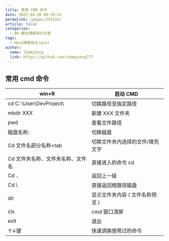 ```yaml
---
title: 常用 CMD 命令
date: 2022-04-26 00:59:51
permalink: /pages/2d312e/
article: false
categories:
  - 09-静态博客知识分享
tags:
  - Hexo博客相关(win)
author: 
  name: TommyZeng
  link: https://github.com/tommyzeng777
---
```

## 常用 cmd 命令

| win+R                           | 启动 CMD                         |
| ---------------------- | ---------------------------- |
| cd C: \User\DevProject\ | 切换路径至指定路径           |
| mkdir XXX              | 新建 XXX 文件夹                |
| pwd                    | 查看文件路径                 |
| 磁盘名称:                       | 切换磁盘                        |
| Cd 文件名部分名称+tab           | 切换文件夹内选择的文件/填充文字 |
| Cd 文件夹名称、文件夹名称、文件名 | 直接进入的命令 cd                |
| Cd ..                           | 返回上一级                      |
| Cd \                            | 直接返回根路径磁盘              |
| dir                             | 显示文件夹内容 ( 文件名称预览 ) |
| cls                             | cmd 窗口清屏                     |
| exit                            | 退出                            |
| ↑↓键                            | 快速调换使用过的命令            |
